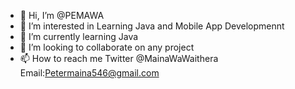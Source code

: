 - 👋 Hi, I’m @PEMAWA
- 👀 I’m interested in Learning Java and Mobile App Developmennt
- 🌱 I’m currently learning Java
- 💞️ I’m looking to collaborate on any project
- 📫 How to reach me Twitter @MainaWaWaithera
Email:Petermaina546@gmail.com


<!---
PEMAWA/PEMAWA is a ✨ special ✨ repository because its `README.md` (this file) appears on your GitHub profile.
You can click the Preview link to take a look at your changes.
--->
